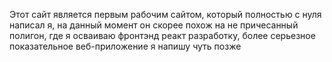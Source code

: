 Этот сайт является первым рабочим сайтом, который полностью с нуля написал я, на данный момент он скорее похож на не причесанный полигон, где я осваиваю фронтэнд реакт разработку, более серьезное показательное веб-приложение я напишу чуть позже
